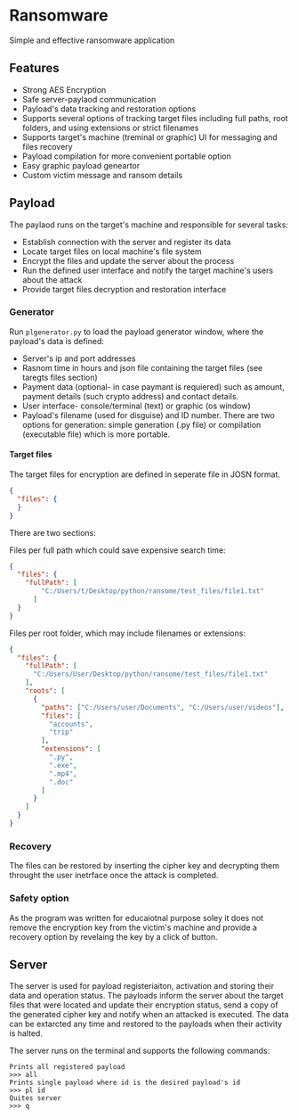 # Ransomware
Simple and effective ransomware application

## Features
* Strong AES Encryption
* Safe server-paylaod communication
* Payload's data tracking and restoration options
* Supports several options of tracking target files including full paths, root folders, and using extensions or strict filenames
* Supports target's machine (treminal or graphic) UI for messaging and files recovery
* Payload compilation for more convenient portable option
* Easy graphic payload geneartor
* Custom victim message and ransom details

## Payload
The paylaod runs on the target's machine and responsible for several tasks:
* Establish connection with the server and register its data
* Locate target files on local machine's file system
* Encrypt the files and update the server about the process
* Run the defined user interface and notify the target machine's users about the attack
* Provide target files decryption and restoration interface
### Generator
Run ``plgenerator.py`` to load the payload generator window, where the payload's data is defined:
* Server's ip and port addresses
* Rasnom time in hours and json file containing the target files (see taregts files section)
* Payment data (optional- in case paymant is requiered) such as amount, payment details (such crypto address) and contact details.
* User interface- console/terminal (text) or graphic (os window)
* Payload's filename (used for disguise) and ID number.
There are two options for generation: simple generation (.py file) or compilation (executable file) which is more portable.
#### Target files
The target files for encryption are defined in seperate file in JOSN format.
```json
{
  "files": {
  }
}
```
There are two sections:

Files per full path which could save expensive search time:
```json
{
  "files": {
    "fullPath": [
        "C:/Users/t/Desktop/python/ransome/test_files/file1.txt"
      ]
  }
}
```
Files per root folder, which may include filenames or extensions:
```json
{
  "files": {
    "fullPath": [
      "C:/Users/User/Desktop/python/ransome/test_files/file1.txt"
    ],
    "roots": [
      {
        "paths": ["C:/Users/user/Documents", "C:/Users/user/videos"],
        "files": [
          "accounts",
          "trip"
        ],
        "extensions": [
          ".py",
          ".exe",
          ".mp4",
          ".doc"
        ]
      }
    ]
  }
}
```
### Recovery
The files can be restored by inserting the cipher key and decrypting them throught the user inetrface once the attack is completed.
### Safety option
As the program was written for educaiotnal purpose soley it does not remove the encryption key from the victim's machine and provide a recovery option by revelaing the key by a click of button.
## Server
The server is used for payload registeriaiton, activation and storing their data and operation status. The payloads inform the server about the target files that were located and update their encryption status, send a copy of the generated cipher key and notify when an attacked is executed. The data can be extarcted any time and restored to the payloads when their activity is halted.

The server runs on the terminal and supports the following commands:
```console
Prints all registered payload
>>> all
Prints single payload where id is the desired payload's id
>>> pl id 
Quites server
>>> q
```



